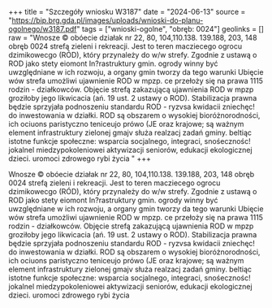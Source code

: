 +++
title = "Szczegóły wniosku W3187"
date = "2024-06-13"
source = "https://bip.brg.gda.pl/images/uploads/wnioski-do-planu-ogolnego/w3187.pdf"
tags = ["wnioski-ogolne", "obręb: 0024"]
geolinks = []
raw = "Wnosze © obóecie działak nr 22, 80, 104,110.138. 139.188, 203, 148 obręb 0024 strefą zieleni i rekreacji. Jest to teren macziecego ogrocu dzimikowecgo (RÓD), który przynależy do w/w strefy. Zgodnie z ustawą o ROD jako stety eiomont In?rastruktury gmin. ogrody winny być uwzględniane w ich rozwoju, a organy gmin tworzy da tego warunki Ubięcie wów strefa umożliwi ujawnienie ROD w mpzp. ce przełoży się na prawa 1115 rodzin - działkowców. Objęcie strefą zakazującą ujawnienia ROD w mpzp groziłoby jego likwicacia (ań. 19 ust. 2 ustawy o ROD). Stabilizacja prawna będzie sprzyjała podnoszeniu standardu ROD - ryzvsa kwidacii zniechęc! do inwestowania w działki. ROD są obszarem o wysokiej bioróżnorodności, ich ociuons paristyczno teniceujo prówo (JE oraz krajowe; są ważnym element infrastruktury zielonej gmajv służa realzacj zadań gminy. beltiąc istotne funkcje społeczne: wsparcia socjalnego, integraci, snośecznośc! jokalnel  miedzypokoleniowei aktywizacji seniorów, edukacji ekologicznej dzieci. uromoci zdrowego rybi życia "
+++

Wnosze © obóecie działak nr 22, 80, 104,110.138. 139.188, 203, 148 obręb 0024 strefą zieleni i
rekreacji. Jest to teren macziecego ogrocu dzimikowecgo (RÓD), który przynależy do w/w strefy. Zgodnie
z ustawą o ROD jako stety eiomont In?rastruktury gmin. ogrody winny być uwzględniane w ich rozwoju,
a organy gmin tworzy da tego warunki Ubięcie wów strefa umożliwi ujawnienie ROD w mpzp. ce
przełoży się na prawa 1115 rodzin - działkowców. Objęcie strefą zakazującą ujawnienia ROD w mpzp
groziłoby jego likwicacia (ań. 19 ust. 2 ustawy o ROD). Stabilizacja prawna będzie sprzyjała podnoszeniu
standardu ROD - ryzvsa kwidacii zniechęc! do inwestowania w działki. ROD są obszarem o wysokiej
bioróżnorodności, ich ociuons paristyczno teniceujo prówo (JE oraz krajowe; są ważnym element
infrastruktury zielonej gmajv służa realzacj zadań gminy. beltiąc istotne funkcje społeczne: wsparcia
socjalnego, integraci, snośecznośc! jokalnel  miedzypokoleniowei aktywizacji seniorów, edukacji
ekologicznej dzieci. uromoci zdrowego rybi życia



